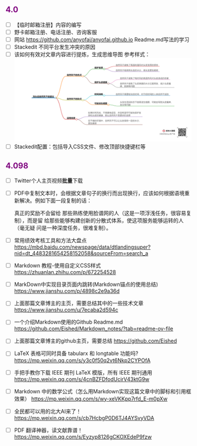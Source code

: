 ## <font color = purple>4.0 </font>
- [ ] 【临时邮箱注册】内容的编写
- [ ] 野卡邮箱注册、电话注册、咨询客服
- [ ] 网站 https://github.com/anyofai/anyofai.github.io  Readme.md写法的学习
- [ ] Stackedit 不同平台发生冲突的原因
- [ ] 该如何有效对文章内容进行提炼，生成思维导图
	参考样式：
	<img src="./picture/待办事项/04-08-01.png">
- [ ] 	Stackedit配置：包括导入CSS文件、修改顶部快捷键栏等
 
## <font color = purple>4.098 </font>
- [ ] Twitter个人主页视频**批量**下载 
- [ ] PDF中复制文本时，会根据文章句子的换行而出现换行，应该如何根据语境重新解决。例如下面一段复制的话：
	
	真正的奖励不会留给
那些熟练使用脸谱网的人（这是一项浮浅任务，很容易复制），而是留
给那些能够构建创新的分散式体系，使这项服务能够运转的人（毫无疑
问是一种深度任务，很难复制）。
- [ ] 常用绩效考核工具和方法大盘点
	https://mbd.baidu.com/newspage/data/dtlandingsuper?nid=dt_4483281654258152058&sourceFrom=search_a
- [ ] Markdown 教程-使用自定义CSS样式
	https://zhuanlan.zhihu.com/p/672254528
- [ ] MarkDown中实现目录页面内跳转(Markdown锚点的使用总结)
	https://www.jianshu.com/p/4898c2e9a36d
- [ ] 上面那篇文章博主的主页，需要总结其中的一些技术文章
	https://www.jianshu.com/u/7ecaba2d594c
- [ ] 一个介绍Markdown使用的Github Readme.md 	
	https://github.com/Eished/Markdown_notes/?tab=readme-ov-file 
- [ ] 	上面那篇文章博主的github主页，需要总结
	https://github.com/Eished 
-  [ ] LaTeX 表格可同时具备 tabularx 和 longtable 功能吗?
	https://mp.weixin.qq.com/s/y3c0f50q2vt6Nkp2CYPOfA
	
- [ ] 手把手教你下载 IEEE 期刊 LaTeX 模版，所有 IEEE 期刊通用
	https://mp.weixin.qq.com/s/4cnBZFDfodUcirV43ktG9w
- [ ] Markdown 中的数学公式（怎么用Markdown实现这篇文章中的脚标和引用框效果）
	https://mp.weixin.qq.com/s/wy-xeVKKpp7rfd_E-m0pXw
	
- [ ] 全民都可以用的北大AI来了！https://mp.weixin.qq.com/s/cb7HcbgP0D6TJ4AYSvyVDA
	
- [ ] PDF 翻译神器，读文献靠谱！
	https://mp.weixin.qq.com/s/Eyzyp8126gCKOXEdeP9fzw
<!--stackedit_data:
eyJoaXN0b3J5IjpbNjc0NDg3MjgyLC0xNDYzNTAzMDYwLC0xMz
M3MDIyODc0LC0xMzM3Mjg3MjE3LC0xNjI3OTgwMDE1LDc3NDQ2
OTk4LC02NDc2OTcxMzksLTE0ODgyMDQ1MDMsLTM3ODkwOTQ5OC
wtNjQxODA3ODIyLDE4Njk5MjE2ODksNjc3MDE5MTI1LC0xNTcy
MDQ1OTM1XX0=
-->
